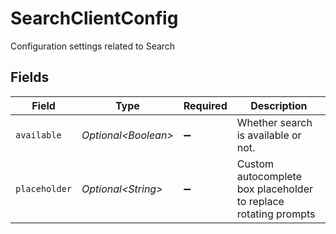 # SearchClientConfig

Configuration settings related to Search


## Fields

| Field                                                           | Type                                                            | Required                                                        | Description                                                     |
| --------------------------------------------------------------- | --------------------------------------------------------------- | --------------------------------------------------------------- | --------------------------------------------------------------- |
| `available`                                                     | *Optional\<Boolean>*                                            | :heavy_minus_sign:                                              | Whether search is available or not.                             |
| `placeholder`                                                   | *Optional\<String>*                                             | :heavy_minus_sign:                                              | Custom autocomplete box placeholder to replace rotating prompts |